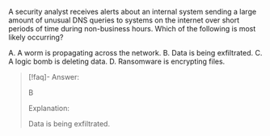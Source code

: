 
A security analyst receives alerts about an internal system sending a large amount of unusual DNS queries to systems on the internet over short periods of time during non-business hours. Which of the following is most likely occurring? 

A. A worm is propagating across the network. 
B. Data is being exfiltrated. 
C. A logic bomb is deleting data. 
D. Ransomware is encrypting files.

> [!faq]- Answer: 
> 
> B
> 
> Explanation:
> 
> Data is being exfiltrated.

